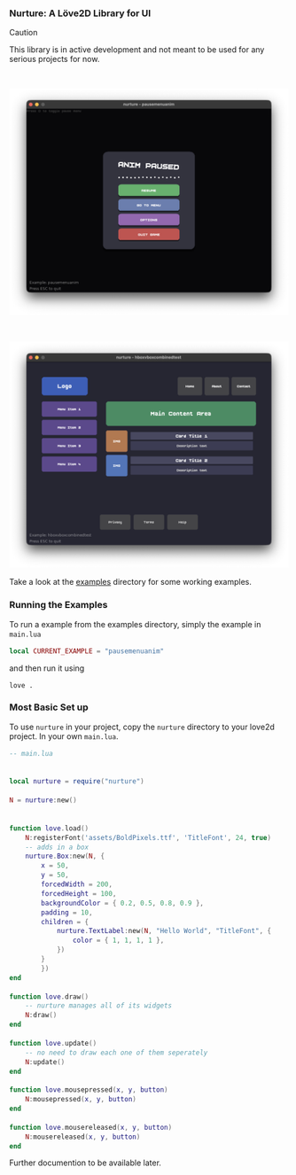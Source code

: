 ### Nurture: A Löve2D Library for UI

> [!CAUTION]
> This library is in active development and not meant to be used for any serious projects for now.

<br>

![img](https://raw.githubusercontent.com/namishh/nurture/refs/heads/main/examples/screenshots/pausemenuanim.png)

<br>

![img](https://raw.githubusercontent.com/namishh/nurture/refs/heads/main/examples/screenshots/hboxvboxcombined.png)

Take a look at the [examples](https://github.com/namishh/nurture/tree/main/examples) directory for some working examples.

### Running the Examples

To run a example from the examples directory, simply the example in `main.lua`

```lua
local CURRENT_EXAMPLE = "pausemenuanim"
```

and then run it using

```
love .
```

### Most Basic Set up

To use `nurture` in your project, copy the `nurture` directory to your love2d project. In your own `main.lua`.

```lua
-- main.lua


local nurture = require("nurture")

N = nurture:new()


function love.load()
    N:registerFont('assets/BoldPixels.ttf', 'TitleFont', 24, true)
    -- adds in a box
    nurture.Box:new(N, {
        x = 50,
        y = 50,
        forcedWidth = 200,
        forcedHeight = 100,
        backgroundColor = { 0.2, 0.5, 0.8, 0.9 },
        padding = 10,
        children = {
            nurture.TextLabel:new(N, "Hello World", "TitleFont", {
                color = { 1, 1, 1, 1 },
            })
        }
        })
end

function love.draw()
    -- nurture manages all of its widgets
    N:draw()
end

function love.update()
    -- no need to draw each one of them seperately
    N:update()
end

function love.mousepressed(x, y, button)
    N:mousepressed(x, y, button)
end

function love.mousereleased(x, y, button)
    N:mousereleased(x, y, button)
end

```

Further documention to be available later.